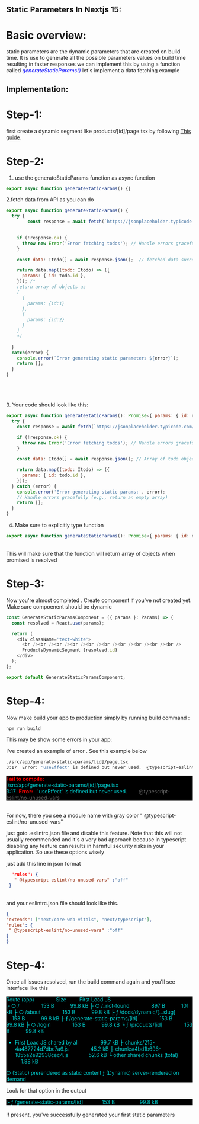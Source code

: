 ## Static Parameters In Nextjs 15:

# Basic overview:
static parameters are the dynamic parameters that are created on build time. It is use to generate all the possible parameters values on build time resulting in faster responses 
we can implement this by using a function called <i style="color:blue">generateStaticParams()</i>
let's implement a data fetching example

## Implementation:

# Step-1: 
 first create a dynamic segment like products/[id]/page.tsx by following [This guide](/dynamic-segments.md).

# Step-2: 

1. use the generateStaticParams function as async function

``` Javascript 
export async function generateStaticParams() {}
```

2.fetch data from API as you can do
``` Javascript 
export async function generateStaticParams() {
  try {
        const response = await fetch(`https://jsonplaceholder.typicode.com/todos/`);

        
    if (!response.ok) {
      throw new Error('Error fetching todos'); // Handle errors gracefully
    }

    const data: Itodo[] = await response.json();  // fetched data successfully

    return data.map((todo: Itodo) => ({
      params: { id: todo.id },
    })); /*
    return array of objects as 
    [
      {
        params: {id:1}
      },
      {
        params: {id:2}
      }
    ]
    */

  }
  catch(error) {
    console.error(`Error generating static parameters ${error}`);
    return [];
  }
}
```

<br/>
<br/>
<br/>
3. Your code should look like this:

``` javascript
export async function generateStaticParams(): Promise<{ params: { id: number } }[]> { // returning array of objects after being resolved
  try {
    const response = await fetch(`https://jsonplaceholder.typicode.com/todos/`);

    if (!response.ok) {
      throw new Error('Error fetching todos'); // Handle errors gracefully
    }

    const data: Itodo[] = await response.json(); // Array of todo objects

    return data.map((todo: Itodo) => ({
      params: { id: todo.id },
    }));
  } catch (error) {
    console.error('Error generating static params:', error);
    // Handle errors gracefully (e.g., return an empty array)
    return [];
  }
}
```

4. Make sure to explicitly type function 

``` Javascript 
export async function generateStaticParams(): Promise<{ params: { id: number } }[]> { }

```
<br/>
This will make sure that the function will return array of objects when promised is resolved

# Step-3: 
Now you're almost completed . Create component if you've not created yet. Make sure compoenent should be dynamic

``` typescript
const GenerateStaticParamsComponent = ({ params }: Params) => {
  const resolved = React.use(params);

  return (
    <div className='text-white'>
      <br /><br /><br /><br /><br /><br /><br /><br /><br /><br />
      ProductsDynamicSegment {resolved.id}
    </div>
  );
};

export default GenerateStaticParamsComponent;
```

# Step-4: 
 Now make build your app to production simply by running build command :

 ``` bash
 npm run build
 ```

 This may be show some errors in your app:

 I've created an example of error . See this example below

 ```bash
./src/app/generate-static-params/[id]/page.tsx
3:17  Error: 'useEffect' is defined but never used.  @typescript-eslint/no-unused-vars
  ```

  <div style="background-color:black; color:aqua; font-weight:300">
  <span style="color:red; font-weight:bold">Fail to compile:</span> <br/>
./src/app/generate-static-params/[id]/page.tsx
<br/> 3:17 &nbsp;<span style="color:red; font-weight:bold">Error:</span>&nbsp;&nbsp; 'useEffect' is defined but never used. &nbsp; &nbsp; &nbsp; &nbsp;<span style="color:gray">@typescript-eslint/no-unused-vars</span>
</div>

<br/>

For now, there you see a module name with gray color " @typescript-eslint/no-unused-vars"
<br/>

 just goto .eslintrc.json file and disable this feature. Note that this will not usually recommended and it's a very bad approach because in typescript disabling any feature can results in harmful security risks in your application. So use these options wisely

 just add this line in json format

 ``` json
   "rules": {
    " @typescript-eslint/no-unused-vars" :"off"
  }
  ```
  <br>
  and your.eslintrc.json file should look like this.

   ``` json
{
  "extends": ["next/core-web-vitals", "next/typescript"],
  "rules": {
    " @typescript-eslint/no-unused-vars" :"off"
  }
}

  ```

# Step-4: 
 Once all issues resolved, run the build command again and you'll see interface like this

<div style="background-color:black; color:aqua; font-weight:300">

Route (app)      &nbsp;  &nbsp; &nbsp; &nbsp; &nbsp; &nbsp; &nbsp;                        Size  &nbsp; &nbsp; &nbsp; &nbsp;    First Load JS <br/>
┌ ○ /          &nbsp;  &nbsp; &nbsp; &nbsp; &nbsp; &nbsp; &nbsp;                          153 B   &nbsp; &nbsp; &nbsp; &nbsp; &nbsp;        99.8 kB
├ ○ /_not-found     &nbsp;  &nbsp; &nbsp; &nbsp; &nbsp; &nbsp; &nbsp;                     897 B         &nbsp; &nbsp; &nbsp; &nbsp; &nbsp;   101 kB
├ ○ /about           &nbsp;  &nbsp; &nbsp; &nbsp; &nbsp; &nbsp; &nbsp;                    153 B        &nbsp; &nbsp; &nbsp; &nbsp; &nbsp;   99.8 kB
├ ƒ /docs/dynamic/[...slug]   &nbsp;  &nbsp; &nbsp; &nbsp; &nbsp; &nbsp; &nbsp;           153 B         &nbsp; &nbsp; &nbsp; &nbsp; &nbsp;  99.8 kB
├ ƒ /generate-static-params/[id]  &nbsp;  &nbsp; &nbsp; &nbsp; &nbsp; &nbsp; &nbsp;       153 B        &nbsp; &nbsp; &nbsp; &nbsp; &nbsp;   99.8 kB
├ ○ /login                    &nbsp;  &nbsp; &nbsp; &nbsp; &nbsp; &nbsp; &nbsp;           153 B        &nbsp; &nbsp; &nbsp; &nbsp; &nbsp;   99.8 kB
└ ƒ /products/[id]    &nbsp;  &nbsp; &nbsp; &nbsp; &nbsp; &nbsp; &nbsp;                   153 B       &nbsp; &nbsp; &nbsp; &nbsp; &nbsp;    99.8 kB
+ First Load JS shared by all  &nbsp;  &nbsp; &nbsp; &nbsp; &nbsp; &nbsp; &nbsp;          99.7 kB
  ├ chunks/215-4a487724d7dbc7a6.js &nbsp;  &nbsp; &nbsp; &nbsp; &nbsp; &nbsp; &nbsp;      45.2 kB
  ├ chunks/4bd1b696-1855a2e92938cec4.js&nbsp;  &nbsp; &nbsp; &nbsp; &nbsp; &nbsp; &nbsp;  52.6 kB
  └ other shared chunks (total)  &nbsp;  &nbsp; &nbsp; &nbsp; &nbsp; &nbsp; &nbsp;        1.88 kB


○  (Static)   prerendered as static content
ƒ  (Dynamic)  server-rendered on demand


</div>

Look for that option in the output
<div style="background-color:black; color:aqua; font-weight:300">
 ├ ƒ /generate-static-params/[id]&nbsp;  &nbsp; &nbsp; &nbsp; &nbsp; &nbsp; &nbsp;153 B     &nbsp; &nbsp; &nbsp; &nbsp; &nbsp; &nbsp; &nbsp; &nbsp;      99.8 kB 
 </div>
 
 <br/>
 if present, you've successfully generated your first static parameters